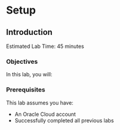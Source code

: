 # Setup

## Introduction

Estimated Lab Time: 45 minutes

### Objectives

In this lab, you will:

### Prerequisites

This lab assumes you have:

* An Oracle Cloud account
* Successfully completed all previous labs
